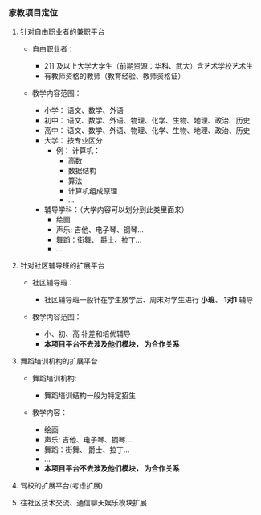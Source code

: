 ### 家教项目定位

1. 针对自由职业者的兼职平台

    * 自由职业者：

        * 211 及以上大学大学生（前期资源：华科、武大）含艺术学校艺术生
        * 有教师资格的教师（教育经验、教师资格证）

    * 教学内容范围：

        * 小学： 语文、数学、外语
        * 初中： 语文、数学、外语、物理、化学、生物、地理、政治、历史
        * 高中： 语文、数学、外语、物理、化学、生物、地理、政治、历史
        * 大学： 按专业区分
            * 例： 计算机：
                * 高数
                * 数据结构
                * 算法
                * 计算机组成原理
                * ...
        * 辅导学科：（大学内容可以划分到此类里面来）
            * 绘画
            * 声乐: 吉他、电子琴、钢琴...
            * 舞蹈：街舞、 爵士、拉丁...
            * ...



2. 针对社区辅导班的扩展平台

    * 社区辅导班：

        * 社区辅导班一般针在学生放学后、周末对学生进行 **小班**、 **1对1** 辅导

    * 教学内容范围：

        * 小、初、高 补差和培优辅导
        * **本项目平台不去涉及他们模块， 为合作关系**




3. 舞蹈培训机构的扩展平台

    * 舞蹈培训机构:

        * 舞蹈培训结构一般为特定招生

    * 教学内容：

        * 绘画
        * 声乐: 吉他、电子琴、钢琴...
        * 舞蹈：街舞、 爵士、拉丁...
        * ...
        * **本项目平台不去涉及他们模块， 为合作关系**



4. 驾校的扩展平台(考虑扩展)




5. 往社区技术交流、通信聊天娱乐模块扩展